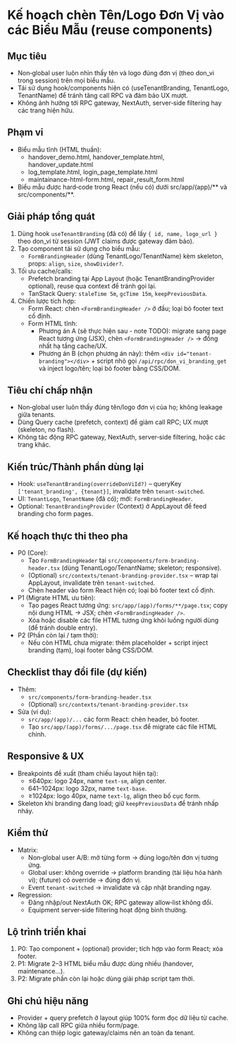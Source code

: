 # Kế hoạch chèn Tên/Logo Đơn Vị vào các Biểu Mẫu (reuse components)

## Mục tiêu
- Non‑global user luôn nhìn thấy tên và logo đúng đơn vị (theo don_vi trong session) trên mọi biểu mẫu.
- Tái sử dụng hook/components hiện có (useTenantBranding, TenantLogo, TenantName) để tránh tăng call RPC và đảm bảo UX mượt.
- Không ảnh hưởng tới RPC gateway, NextAuth, server‑side filtering hay các trang hiện hữu.

## Phạm vi
- Biểu mẫu tĩnh (HTML thuần):
  - handover_demo.html, handover_template.html, handover_update.html
  - log_template.html, login_page_template.html
  - maintainance-html-form.html, repair_result_form.html
- Biểu mẫu được hard‑code trong React (nếu có) dưới src/app/(app)/** và src/components/**.

## Giải pháp tổng quát
1) Dùng hook `useTenantBranding` (đã có) để lấy `{ id, name, logo_url }` theo don_vi từ session (JWT claims được gateway đảm bảo).
2) Tạo component tái sử dụng cho biểu mẫu:
   - `FormBrandingHeader` (dùng TenantLogo/TenantName) kèm skeleton, props: `align`, `size`, `showDivider?`.
3) Tối ưu cache/calls:
   - Prefetch branding tại App Layout (hoặc TenantBrandingProvider optional), reuse qua context để tránh gọi lại.
   - TanStack Query: `staleTime 5m`, `gcTime 15m`, `keepPreviousData`.
4) Chiến lược tích hợp:
   - Form React: chèn `<FormBrandingHeader />` ở đầu; loại bỏ footer text cố định.
   - Form HTML tĩnh:
     - Phương án A (sẽ thực hiện sau - note TODO): migrate sang page React tương ứng (JSX), chèn `<FormBrandingHeader />` → đồng nhất hạ tầng cache/UX.
     - Phương án B (chọn phương án này): thêm `<div id="tenant-branding"></div>` + script nhỏ gọi `/api/rpc/don_vi_branding_get` và inject logo/tên; loại bỏ footer bằng CSS/DOM.

## Tiêu chí chấp nhận
- Non‑global user luôn thấy đúng tên/logo đơn vị của họ; không leakage giữa tenants.
- Dùng Query cache (prefetch, context) để giảm call RPC; UX mượt (skeleton, no flash).
- Không tác động RPC gateway, NextAuth, server‑side filtering, hoặc các trang khác.

## Kiến trúc/Thành phần dùng lại
- Hook: `useTenantBranding(overrideDonViId?)` – queryKey `['tenant_branding', {tenant}]`, invalidate trên `tenant-switched`.
- UI: `TenantLogo`, `TenantName` (đã có); mới: `FormBrandingHeader`.
- Optional: `TenantBrandingProvider` (Context) ở AppLayout để feed branding cho form pages.

## Kế hoạch thực thi theo pha
- P0 (Core):
  - Tạo `FormBrandingHeader` tại `src/components/form-branding-header.tsx` (dùng TenantLogo/TenantName; skeleton; responsive).
  - (Optional) `src/contexts/tenant-branding-provider.tsx` – wrap tại AppLayout, invalidate trên `tenant-switched`.
  - Chèn header vào form React hiện có; loại bỏ footer text cố định.
- P1 (Migrate HTML ưu tiên):
  - Tạo pages React tương ứng: `src/app/(app)/forms/**/page.tsx`; copy nội dung HTML → JSX; chèn `<FormBrandingHeader />`.
  - Xóa hoặc disable các file HTML tương ứng khỏi luồng người dùng (để tránh double entry).
- P2 (Phần còn lại / tạm thời):
  - Nếu còn HTML chưa migrate: thêm placeholder + script inject branding (tạm), loại footer bằng CSS/DOM.

## Checklist thay đổi file (dự kiến)
- Thêm:
  - `src/components/form-branding-header.tsx`
  - (Optional) `src/contexts/tenant-branding-provider.tsx`
- Sửa (ví dụ):
  - `src/app/(app)/...` các form React: chèn header, bỏ footer.
  - Tạo `src/app/(app)/forms/.../page.tsx` để migrate các file HTML chính.

## Responsive & UX
- Breakpoints đề xuất (tham chiếu layout hiện tại):
  - ≤640px: logo 24px, name `text-sm`, align center.
  - 641–1024px: logo 32px, name `text-base`.
  - ≥1024px: logo 40px, name `text-lg`, align theo bố cục form.
- Skeleton khi branding đang load; giữ `keepPreviousData` để tránh nhấp nháy.

## Kiểm thử
- Matrix:
  - Non‑global user A/B: mở từng form → đúng logo/tên đơn vị tương ứng.
  - Global user: không override → platform branding (tài liệu hóa hành vi); (future) có override → đúng đơn vị.
  - Event `tenant-switched` → invalidate và cập nhật branding ngay.
- Regression:
  - Đăng nhập/out NextAuth OK; RPC gateway allow‑list không đổi.
  - Equipment server‑side filtering hoạt động bình thường.

## Lộ trình triển khai
1. P0: Tạo component + (optional) provider; tích hợp vào form React; xóa footer.
2. P1: Migrate 2–3 HTML biểu mẫu được dùng nhiều (handover, maintenance…).
3. P2: Migrate phần còn lại hoặc dùng giải pháp script tạm thời.

## Ghi chú hiệu năng
- Provider + query prefetch ở layout giúp 100% form đọc dữ liệu từ cache.
- Không lặp call RPC giữa nhiều form/page.
- Không can thiệp logic gateway/claims nên an toàn đa tenant.
